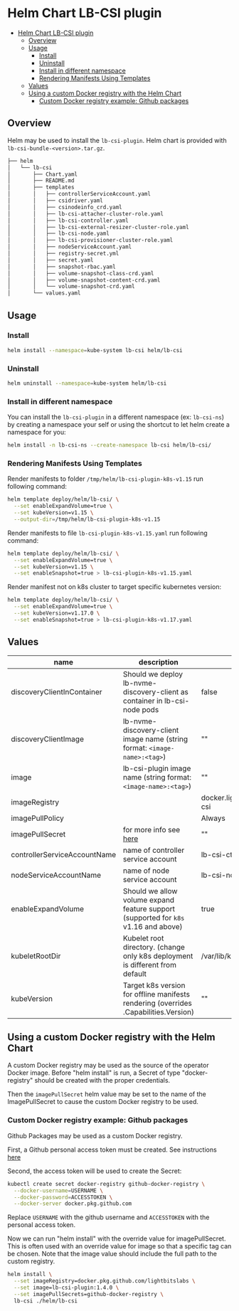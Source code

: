 # Helm Chart LB-CSI plugin

- [Helm Chart LB-CSI plugin](#helm-chart-lb-csi-plugin)
  - [Overview](#overview)
  - [Usage](#usage)
    - [Install](#install)
    - [Uninstall](#uninstall)
    - [Install in different namespace](#install-in-different-namespace)
    - [Rendering Manifests Using Templates](#rendering-manifests-using-templates)
  - [Values](#values)
  - [Using a custom Docker registry with the Helm Chart](#using-a-custom-docker-registry-with-the-helm-chart)
    - [Custom Docker registry example: Github packages](#custom-docker-registry-example-github-packages)

## Overview

Helm may be used to install the `lb-csi-plugin`. Helm chart is provided with `lb-csi-bundle-<version>.tar.gz`.

```bash
├── helm
│   └── lb-csi
│       ├── Chart.yaml
│       ├── README.md
│       ├── templates
│       │   ├── controllerServiceAccount.yaml
│       │   ├── csidriver.yaml
│       │   ├── csinodeinfo_crd.yaml
│       │   ├── lb-csi-attacher-cluster-role.yaml
│       │   ├── lb-csi-controller.yaml
│       │   ├── lb-csi-external-resizer-cluster-role.yaml
│       │   ├── lb-csi-node.yaml
│       │   ├── lb-csi-provisioner-cluster-role.yaml
│       │   ├── nodeServiceAccount.yaml
│       │   ├── registry-secret.yml
│       │   ├── secret.yaml
│       │   ├── snapshot-rbac.yaml
│       │   ├── volume-snapshot-class-crd.yaml
│       │   ├── volume-snapshot-content-crd.yaml
│       │   └── volume-snapshot-crd.yaml
│       └── values.yaml
```

## Usage

### Install

```bash
helm install --namespace=kube-system lb-csi helm/lb-csi
```

### Uninstall

```bash
helm uninstall --namespace=kube-system helm/lb-csi
```

### Install in different namespace

You can install the `lb-csi-plugin` in a different namespace (ex: `lb-csi-ns`)
by creating a namespace your self or using the shortcut to let helm create a namespace for you:

```bash
helm install -n lb-csi-ns --create-namespace lb-csi helm/lb-csi/
```

### Rendering Manifests Using Templates

Render manifests to folder `/tmp/helm/lb-csi-plugin-k8s-v1.15` run following command:

```bash
helm template deploy/helm/lb-csi/ \
  --set enableExpandVolume=true \
  --set kubeVersion=v1.15 \
  --output-dir=/tmp/helm/lb-csi-plugin-k8s-v1.15
```

Render manifests to file `lb-csi-plugin-k8s-v1.15.yaml` run following command:

```bash
helm template deploy/helm/lb-csi/ \
  --set enableExpandVolume=true \
  --set kubeVersion=v1.15 \
  --set enableSnapshot=true > lb-csi-plugin-k8s-v1.15.yaml
```

Render manifest not on k8s cluster to target specific kubernetes version:

```bash
helm template deploy/helm/lb-csi/ \
  --set enableExpandVolume=true \
  --set kubeVersion=v1.17.0 \
  --set enableSnapshot=true > lb-csi-plugin-k8s-v1.17.yaml
```

## Values

| name                         | description                                                                         | default         |
|------------------------------|-------------------------------------------------------------------------------------|-----------------|
| discoveryClientInContainer   | Should we deploy lb-nvme-discovery-client as container in lb-csi-node pods          | false           |
| discoveryClientImage         | lb-nvme-discovery-client image name (string format: `<image-name>:<tag>`)           | ""              |
| image                        | lb-csi-plugin image name (string format:  `<image-name>:<tag>`)                     | ""              |
| imageRegistry                |                                                                                     | docker.lightbitslabs.com/lightos-csi|
| imagePullPolicy              |                                                                                     | Always          |
| imagePullSecret              | for more info see [here](#using-a-custom-docker-registry-with-the-helm-chart)       | ""              |
| controllerServiceAccountName | name of controller service account                                                  | lb-csi-ctrl-sa  |
| nodeServiceAccountName       | name of node service account                                                        | lb-csi-node-sa  |
| enableExpandVolume           | Should we allow volume expand feature support (supported for `k8s` v1.16 and above) | true            |
| kubeletRootDir               | Kubelet root directory. (change only k8s deployment is different from default       | /var/lib/kubelet|
| kubeVersion                  | Target k8s version for offline manifests rendering (overrides .Capabilities.Version)| ""              |

## Using a custom Docker registry with the Helm Chart

A custom Docker registry may be used as the source of the operator Docker image. Before "helm install" is run, a Secret of type "docker-registry" should be created with the proper credentials.

Then the `imagePullSecret` helm value may be set to the name of the ImagePullSecret to cause the custom Docker registry to be used.

### Custom Docker registry example: Github packages

Github Packages may be used as a custom Docker registry.

First, a Github personal access token must be created. See instructions [here](https://docs.github.com/en/github/authenticating-to-github/creating-a-personal-access-token)

Second, the access token will be used to create the Secret:

```bash
kubectl create secret docker-registry github-docker-registry \
  --docker-username=USERNAME \
  --docker-password=ACCESSTOKEN \
  --docker-server docker.pkg.github.com
```

Replace `USERNAME` with the github username and `ACCESSTOKEN` with the personal access token.

Now we can run "helm install" with the override value for imagePullSecret. This is often used with an override value for image so that a specific tag can be chosen. Note that the image value should include the full path to the custom registry.

```bash
helm install \
  --set imageRegistry=docker.pkg.github.com/lightbitslabs \
  --set image=lb-csi-plugin:1.4.0 \
  --set imagePullSecrets=github-docker-registry \
  lb-csi ./helm/lb-csi
```
